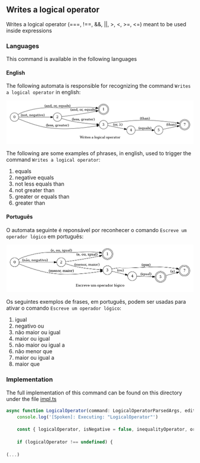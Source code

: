 ## Writes a logical operator

Writes a logical operator (===, !==, &&, ||, >, <, >=, <=) meant to be used inside expressions

### Languages

This command is available in the following languages

#### English

The following automata is responsible for recognizing the command `Writes a logical operator` in english:

![English](phrase_en-US.png)

The following are some examples of phrases, in english, used to trigger the command `Writes a logical operator`:

1. equals
2. negative equals
3. not less equals than
4. not greater than
5. greater or equals than
6. greater than

#### Português

O automata seguinte é reponsável por reconhecer o comando `Escreve um operador lógico` em português:

![Português](phrase_pt-BR.png)

Os seguintes exemplos de frases, em português, podem ser usadas para ativar o comando `Escreve um operador lógico`:

1. igual
2. negativo ou
3. não maior ou igual
4. maior ou igual
5. não maior ou igual a
6. não menor que
7. maior ou igual a
8. maior que

### Implementation

The full implementation of this command can be found on this directory under the file [impl.ts](impl.ts)

```typescript
async function LogicalOperator(command: LogicalOperatorParsedArgs, editor: Editor, context: {}) {
    console.log('[Spoken]: Executing: "LogicalOperator"')

    const { logicalOperator, isNegative = false, inequalityOperator, orEqual = false } = command

    if (logicalOperator !== undefined) {

(...)
```